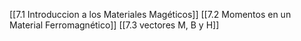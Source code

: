 [[7.1 Introduccion a los Materiales Magéticos]]
[[7.2 Momentos en un Material Ferromagnético]]
[[7.3 vectores M, B y H]]